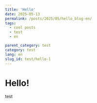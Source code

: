 ```yaml
---
title: 'Hello'
date: 2025-05-13
permalink: /posts/2025/05/hello_blog-en/
tags:
  - cool posts
  - test
  - en

parent_category: test
category: test
lang: en
slug_id: test/hello-1
---
```


Hello!
======



test